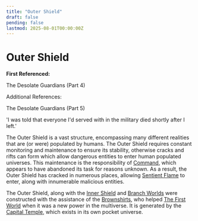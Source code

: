 ```yaml
---
title: "Outer Shield"
draft: false
pending: false
lastmod: 2025-08-01T00:00:00Z
---
```


# Outer Shield

**First Referenced:**

The Desolate Guardians (Part 4)


Additional References:

The Desolate Guardians (Part 5)

'I was told that everyone I'd served with in the military died shortly after I left.'

The Outer Shield is a vast structure, encompassing many different realities that are (or were) populated by humans. The Outer Shield requires constant monitoring and maintenance to ensure its stability, otherwise cracks and rifts can form which allow dangerous entities to enter human populated universes. This maintenance is the responsibility of [Command](/people/command/), which appears to have abandoned its task for reasons unknown. As a result, the Outer Shield has cracked in numerous places, allowing [Sentient Flame](/entities/sentient-flame/) to enter, along with innumerable malicious entities.

The Outer Shield, along with the [Inner Shield](/devices/inner-shield/) and [Branch Worlds](/worlds/branch-world/) were constructed with the assistance of the [Brownshirts](/races/brownshirt/), who helped [The First World](/worlds/the-first-world/) when it was a new power in the multiverse. It is generated by the [Capital Temple](/devices/capital-temple/), which exists in its own pocket universe.
